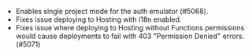 - Enables single project mode for the auth emulator (#5068).
- Fixes issue deploying to Hosting with i18n enabled.
- Fixes issue where deploying to Hosting without Functions permissions would cause deployments to fail with 403 "Permission Denied" errors. (#5071)
